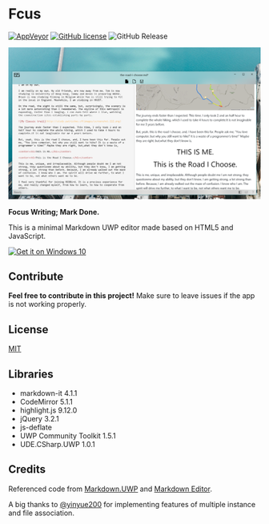 # Fcus

[![AppVeyor](https://img.shields.io/appveyor/ci/patrick330602/fcus-uwp.svg?style=flat-square)]() [![GitHub license](https://img.shields.io/badge/license-MIT-blue.svg?style=flat-square)](https://raw.githubusercontent.com/patrick330602/Fcus-UWP/master/LICENSE) ![GitHub Release](https://img.shields.io/github/release/patrick330602/Fcus-UWP/all.svg?style=flat-square)

![Screenshot](screenshot.png)

**Focus Writing; Mark Done.**

This is a minimal Markdown UWP editor made based on HTML5 and JavaScript.

<a href="https://www.microsoft.com/store/apps/9nblggh4trr4?ocid=badge"><img height="65" width="180" alt="Get it on Windows 10" src="https://assets.windowsphone.com/f2f77ec7-9ba9-4850-9ebe-77e366d08adc/English_Get_it_Win_10_InvariantCulture_Default.png"/></a>

## Contribute

**Feel free to contribute in this project!** Make sure to leave issues if the app is not working properly.

## License

[MIT](https://github.com/patrick330602/Fcus/blob/master/LICENSE)

## Libraries

+ markdown-it 4.1.1
+ CodeMirror 5.1.1
+ highlight.js 9.12.0 
+ jQuery 3.2.1
+ js-deflate
+ UWP Community Toolkit 1.5.1
+ UDE.CSharp.UWP 1.0.1

## Credits

Referenced code from [Markdown.UWP](https://github.com/chenguanzhou/MarkDown.UWP) and [Markdown Editor](https://github.com/jbt/markdown-editor).

A big thanks to [@yinyue200](https://github.com/yinyue200) for implementing features of multiple instance and file association.

